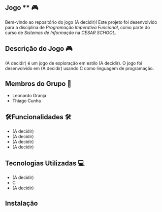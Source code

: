 ## Jogo ** 🎮

Bem-vindo ao repositório do jogo  (A decidir)! Este projeto foi desenvolvido para a disciplina de *Programação Imperativa Funcional*, como parte do curso de *Sistemas de Informação* na *CESAR SCHOOL*.

## Descrição do Jogo 🎮

 (A decidir) é um jogo de exploração em estilo (A decidir). O jogo foi desenvolvido em (A decidir) usando C como linguagem de programação.

 ## Membros do Grupo 👥

 - Leonardo Granja
 - Thiago Cunha

## 🛠Funcionalidades 🛠️

- (A decidir)
- (A decidir)
- (A decidir)
- (A decidir)

## Tecnologias Utilizadas 💻

- (A decidir)
- C
- (A decidir)

## Instalação
